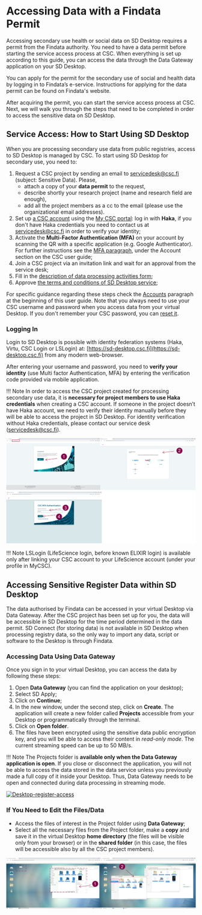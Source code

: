 # Accessing Data with a Findata Permit

Accessing secondary use health or social data on SD Desktop requires a permit from the Findata authority. You need to have a data permit before starting the service access process at CSC. When everything is set up according to this guide, you can access the data through the Data Gateway application on your SD Desktop.

You can apply for the permit for the secondary use of social and health data by logging in to Findata’s e-service. Instructions for applying for the data permit can be found on Findata's website.

After acquiring the permit, you can start the service access process at CSC. Next, we will walk you through the steps that need to be completed in order to access the sensitive data on SD Desktop.

## Service Access: How to Start Using SD Desktop

When you are processing secondary use data from public registries, access to SD Desktop is managed by CSC. To start using SD Desktop for secondary use, you need to:

1. Request a CSC project by sending an email to servicedesk@csc.fi (subject: Sensitive Data). Please,
   * attach a copy of your **data permit** to the request,
   * describe shortly your research project (name and research field are enough),
   * add all the project members as a cc to the email (please use the organizational email addresses).
2. Set up [a CSC account](https://docs.csc.fi/accounts/how-to-create-new-user-account/) using the [My CSC portal](https://my.csc.fi/): log in with **Haka**, if you don't have Haka credentials you need to contact us at servicedesk@csc.fi in order to verify your identity;
3. Activate the **Multi-Factor Authentication (MFA)** on your account by scanning the QR with a specific application (e.g. Google Authenticator). For further instructions see the [MFA paragraph](https://docs.csc.fi/accounts/mfa/), under the Account section on the CSC user guide;
4. Join a CSC project via an invitation link and wait for an approval from the service desk;
5. Fill in the [description of data processing activities form](https://docs.csc.fi/accounts/when-your-project-handles-personal-data/);
6. Approve [the terms and conditions of SD Desktop service](https://docs.csc.fi/accounts/how-to-add-service-access-for-project/#member);

For specific guidance regarding these steps check the [Accounts](https://docs.csc.fi/accounts/) paragraph at the beginning of this user guide. Note that you always need to use your CSC username and password when you access data from your virtual Desktop. If you don't remember your CSC password, you can [reset it](https://docs.csc.fi/accounts/how-to-change-password/).

### Logging In

Login to SD Desktop is possible with identity federation systems (Haka, Virtu, CSC Login or LSLogin) at:
[https://sd-desktop.csc.fi](https://sd-desktop.csc.fi)
from any modern web-browser. 

After entering your username and password, you need to **verify your identity** (use Multi factor Authentication, MFA) by entering the verification code provided via mobile application.

!!! Note
    In order to access the CSC project created for processing secondary use data, it is **necessary for project members to use Haka credentials** when creating a CSC account. If someone in the project doesn’t have Haka account, we need to verify their identity manually before they will be able to access the project in SD Desktop. For identity verification without Haka credentials, please contact our service desk (servicedesk@csc.fi).

[![Authentication](images/desktop/desktop_login-mfa1.png)](images/desktop/desktop_login-mfa1.png)

!!! Note
    LSLogin (LifeScience login, before known ELIXIR login) is available only after linking your CSC account to your LifeScience account (under your profile in MyCSC).

## Accessing Sensitive Register Data within SD Desktop

The data authorised by Findata can be accessed in your virtual Desktop via Data Gateway. After the CSC project has been set up for you, the data will be accessible in SD Desktop for the time period determined in the data permit. SD Connect (for storing data) is not available in SD Desktop when processing registry data, so the only way to import any data, script or software to the Desktop is through Findata.

### Accessing Data Using Data Gateway

Once you sign in to your virtual Desktop, you can access the data by following these steps:

1. Open **Data Gateway** (you can find the application on your desktop);
2. Select SD Apply;
3. Click on **Continue**;
4. In the new window, under the second step, click on **Create**. The application will create a new folder called **Projects** accessible from your Desktop or programmatically through the terminal.
5. Click on **Open folder**.
6. The files have been encrypted using the sensitive data public encryption key, and you will be able to access their content in *read-only mode*. The current streaming speed can be up to 50 MB/s.

!!! Note
    The Projects folder is **available only when the Data Gateway application is open**. If you close or disconnect the application, you will not be able to access the data stored in the data service unless you previously made a full copy of it inside your Desktop. Thus, Data Gateway needs to be open and connected during data processing in streaming mode.

[![Desktop-register-access](images/desktop/desktop-register-gateway.png)](images/desktop/desktop-register-gateway.png)

### If You Need to Edit the Files/Data

 * Access the files of interest in the Project folder using **Data Gateway**;
 * Select all the necessary files from the Project folder, make a **copy** and save it in the virtual Desktop **home directory** (the files will be visible only from your browser) or in the **shared folder** (in this case, the files will be accessible also by all the CSC project members).

[![Desktop-data-import](images/desktop/desktop-gateway-import.png)](images/desktop/desktop-gateway-import.png)

